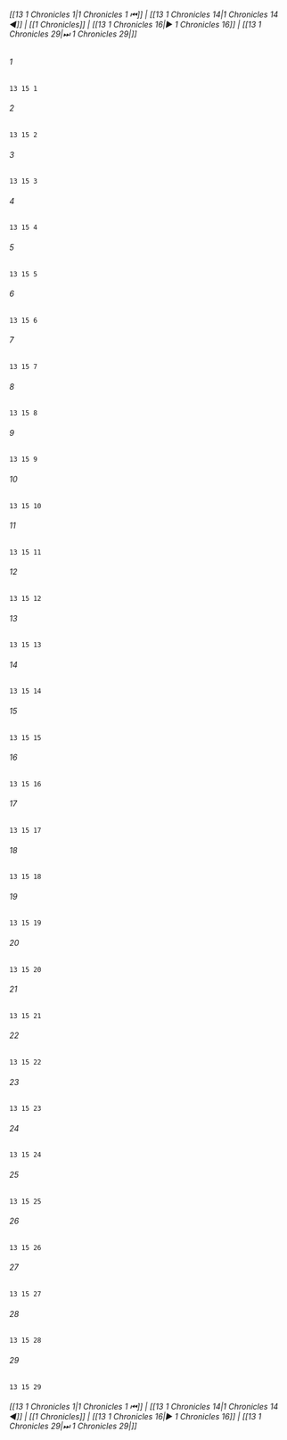 
###### [[13 1 Chronicles 1|1 Chronicles 1 ⏮]] | [[13 1 Chronicles 14|1 Chronicles 14 ◀]] | [[1 Chronicles]] | [[13 1 Chronicles 16|▶ 1 Chronicles 16]] | [[13 1 Chronicles 29|⏭ 1 Chronicles 29|]]

###### 1
``` verse
13 15 1 
```
###### 2
``` verse
13 15 2 
```
###### 3
``` verse
13 15 3 
```
###### 4
``` verse
13 15 4 
```
###### 5
``` verse
13 15 5 
```
###### 6
``` verse
13 15 6 
```
###### 7
``` verse
13 15 7 
```
###### 8
``` verse
13 15 8 
```
###### 9
``` verse
13 15 9 
```
###### 10
``` verse
13 15 10 
```
###### 11
``` verse
13 15 11 
```
###### 12
``` verse
13 15 12 
```
###### 13
``` verse
13 15 13 
```
###### 14
``` verse
13 15 14 
```
###### 15
``` verse
13 15 15 
```
###### 16
``` verse
13 15 16 
```
###### 17
``` verse
13 15 17 
```
###### 18
``` verse
13 15 18 
```
###### 19
``` verse
13 15 19 
```
###### 20
``` verse
13 15 20 
```
###### 21
``` verse
13 15 21 
```
###### 22
``` verse
13 15 22 
```
###### 23
``` verse
13 15 23 
```
###### 24
``` verse
13 15 24 
```
###### 25
``` verse
13 15 25 
```
###### 26
``` verse
13 15 26 
```
###### 27
``` verse
13 15 27 
```
###### 28
``` verse
13 15 28 
```
###### 29
``` verse
13 15 29 
```

###### [[13 1 Chronicles 1|1 Chronicles 1 ⏮]] | [[13 1 Chronicles 14|1 Chronicles 14 ◀]] | [[1 Chronicles]] | [[13 1 Chronicles 16|▶ 1 Chronicles 16]] | [[13 1 Chronicles 29|⏭ 1 Chronicles 29|]]

